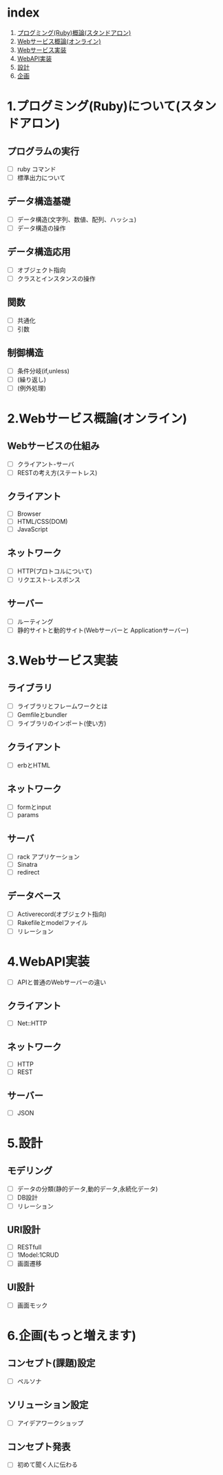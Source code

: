 # index 
1. [プログミング(Ruby)概論(スタンドアロン)](#1)
2. [Webサービス概論(オンライン)](#2)
3. [Webサービス実装](#3)
4. [WebAPI実装](#4)
5. [設計](#5)
6. [企画](#6)

# <a name="1"></a>1.プログミング(Ruby)について(スタンドアロン)
## プログラムの実行
- [ ] ruby コマンド
- [ ] 標準出力について
## データ構造基礎
- [ ] データ構造(文字列、数値、配列、ハッシュ)
- [ ] データ構造の操作
## データ構造応用
- [ ] オブジェクト指向
- [ ] クラスとインスタンスの操作
## 関数
- [ ] 共通化
- [ ] 引数
## 制御構造
- [ ] 条件分岐(if,unless)
- [ ] (繰り返し)
- [ ] (例外処理)

# <a name="2"></a>2.Webサービス概論(オンライン)
## Webサービスの仕組み
- [ ] クライアント-サーバ
- [ ] RESTの考え方(ステートレス)
## クライアント
- [ ] Browser
- [ ] HTML/CSS(DOM)
- [ ] JavaScript
## ネットワーク
- [ ] HTTP(プロトコルについて)
- [ ] リクエスト-レスポンス
## サーバー
- [ ] ルーティング
- [ ] 静的サイトと動的サイト(Webサーバーと Applicationサーバー)

# <a name="3"></a>3.Webサービス実装
## ライブラリ
- [ ] ライブラリとフレームワークとは
- [ ] Gemfileとbundler
- [ ] ライブラリのインポート(使い方)
## クライアント
- [ ] erbとHTML
## ネットワーク
- [ ] formとinput
- [ ] params
## サーバ
- [ ] rack アプリケーション
- [ ] Sinatra
- [ ] redirect
## データベース
- [ ] Activerecord(オブジェクト指向)
- [ ] Rakefileとmodelファイル
- [ ] リレーション

# <a name="4"></a>4.WebAPI実装
- [ ] APIと普通のWebサーバーの違い
## クライアント
- [ ] Net::HTTP
## ネットワーク
- [ ] HTTP
- [ ] REST
## サーバー
- [ ] JSON

# <a name="5"></a>5.設計
## モデリング
- [ ] データの分類(静的データ,動的データ,永続化データ)
- [ ] DB設計
- [ ] リレーション
## URI設計
- [ ] RESTfull
- [ ] 1Model:1CRUD
- [ ] 画面遷移
## UI設計
- [ ] 画面モック

# <a name="6"></a>6.企画(もっと増えます)
## コンセプト(課題)設定
- [ ] ペルソナ
## ソリューション設定
- [ ] アイデアワークショップ
## コンセプト発表
- [ ] 初めて聞く人に伝わる